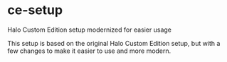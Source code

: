 # ce-setup
Halo Custom Edition setup modernized for easier usage

This setup is based on the original Halo Custom Edition setup, but with a few changes to make it
easier to use and more modern.